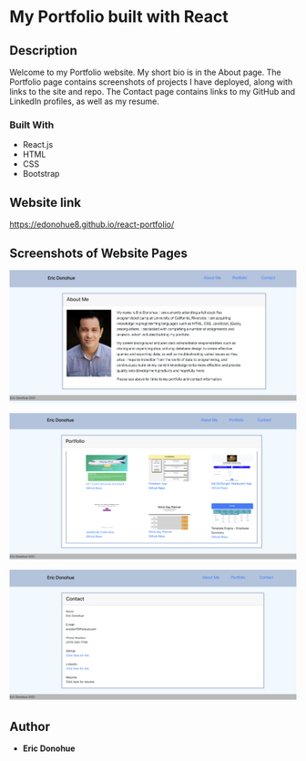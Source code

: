 # My Portfolio built with React

## Description

Welcome to my Portfolio website.  My short bio is in the About page.  The Portfolio page contains screenshots of projects I have deployed, along with links to the site and repo.  The Contact page contains links to my GitHub and LinkedIn profiles, as well as my resume.

### Built With

* React.js
* HTML
* CSS
* Bootstrap

## Website link

https://edonohue8.github.io/react-portfolio/

## Screenshots of Website Pages

![](readme-images/aboutme.png)

![](readme-images/portfolio.png)

![](readme-images/contact.png)

## Author

* **Eric Donohue**